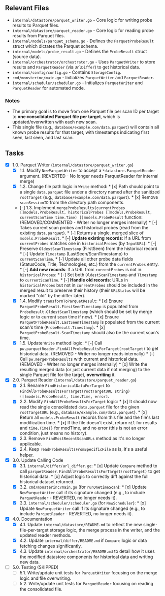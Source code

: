 ## Relevant Files

- `internal/datastore/parquet_writer.go` - Core logic for writing probe results to Parquet files.
- `internal/datastore/parquet_reader.go` - Core logic for reading probe results from Parquet files.
- `internal/models/parquet_schema.go` - Defines the `ParquetProbeResult` struct which dictates the Parquet schema.
- `internal/models/probe_result.go` - Defines the `ProbeResult` struct (source data).
- `internal/orchestrator/orchestrator.go` - Uses `ParquetWriter` to store results and `ParquetReader` (via `UrlDiffer`) to get historical data.
- `internal/config/config.go` - Contains `StorageConfig`.
- `cmd/monsterinc/main.go` - Initializes `ParquetWriter` and `ParquetReader`.
- `internal/scheduler/scheduler.go` - Initializes `ParquetWriter` and `ParquetReader` for automated mode.

### Notes

- The primary goal is to move from one Parquet file per scan ID per target to **one consolidated Parquet file per target**, which is updated/overwritten with each new scan.
- This single file (e.g., `database/example.com/data.parquet`) will contain all known probe results for that target, with timestamps indicating first seen, last seen, and last scan.

## Tasks

- [x] 1.0. Parquet Writer (`internal/datastore/parquet_writer.go`)
  - [x] 1.1. Modify `NewParquetWriter` to accept a `*datastore.ParquetReader` argument. (REVERTED - No longer needs ParquetReader for internal merge)
  - [x] 1.2. Change file path logic in `Write` method:
        *   [x] Path should point to a single `data.parquet` file under a directory named after the sanitized `rootTarget` (e.g., `database/example.com/data.parquet`).
        *   [x] Remove `scanSessionID` from the directory path components.
  - [-] 1.3. Implement `mergeProbeResults(currentProbes []models.ProbeResult, historicalProbes []models.ProbeResult, currentScanTime time.Time) []models.ProbeResult` function: (REMOVED/COMMENTED - Writer no longer merges internally)
        *   [-] Takes current scan probes and historical probes (read from the existing `data.parquet`).
        *   [-] Returns a single, merged slice of `models.ProbeResult`.
        *   [-] **Update existing records**: If a URL from `currentProbes` matches one in `historicalProbes` (by `InputURL`):
            *   [-] Preserve `OldestScanTimestamp` (FirstSeen) from the historical record.
            *   [-] Update `Timestamp` (LastSeen/ScanTimestamp) to `currentScanTime`.
            *   [-] Update all other probe data fields (StatusCode, Title, Technologies, etc.) from the `currentProbes` entry.
        *   [-] **Add new records**: If a URL from `currentProbes` is not in `historicalProbes`:
            *   [-] Set both `OldestScanTimestamp` and `Timestamp` to `currentScanTime`.
        *   [-] **Handle old records**: URLs in `historicalProbes` but not in `currentProbes` should be included in the merged result to preserve their history (their `URLStatus` will be marked "old" by the differ later).
  - [x] 1.4. Modify `transformToParquetResult`:
        *   [x] Ensure `ParquetProbeResult.FirstSeenTimestamp` is populated from `ProbeResult.OldestScanTimestamp` (which should be set by merge logic or to current scan time if new).
        *   [x] Ensure `ParquetProbeResult.LastSeenTimestamp` is populated from the current scan's time (`ProbeResult.Timestamp`).
        *   [x] `ParquetProbeResult.ScanTimestamp` should also be the current scan's time.
  - [x] 1.5. Update `Write` method logic:
        *   [-] Call `pw.parquetReader.FindAllProbeResultsForTarget(rootTarget)` to get historical data. (REMOVED - Writer no longer reads internally)
        *   [-] Call `pw.mergeProbeResults` with current and historical data. (REMOVED - Writer no longer merges internally)
        *   [x] Write the resulting merged data (or just current data if not merging) to the single Parquet file for the target, **overwriting** it.
- [x] 2.0. Parquet Reader (`internal/datastore/parquet_reader.go`)
  - [x] 2.1. Rename `FindHistoricalDataForTarget` to `FindAllProbeResultsForTarget(rootTargetURL string) ([]models.ProbeResult, time.Time, error)`.
  - [x] 2.2. Modify `FindAllProbeResultsForTarget` logic:
        *   [x] It should now read the single consolidated `data.parquet` file for the given `rootTargetURL` (e.g., `database/example.com/data.parquet`).
        *   [x] Return all `models.ProbeResult` records from this file and the file's last modification time.
        *   [x] If the file doesn't exist, return `nil` for results and `time.Time{}` for modTime, and no error (this is not an error condition, just means no history).
  - [x] 2.3. Remove `FindMostRecentScanURLs` method as it's no longer applicable.
  - [x] 2.4. Keep `readProbeResultsFromSpecificFile` as is, it's a useful helper.
- [x] 3.0. Update Calling Code
  - [x] 3.1. `internal/differ/url_differ.go`:
        *   [x] Update `Compare` method to call `parquetReader.FindAllProbeResultsForTarget(rootTarget)` to get historical data.
        *   [x] Adjust logic to correctly diff against the full historical dataset returned.
  - [x] 3.2. `cmd/monsterinc/main.go` (for `runOnetimeScan`):
        *   [x] Update `NewParquetWriter` call if its signature changed (e.g., to include `ParquetReader` - REVERTED, no longer needs it).
  - [x] 3.3. `internal/scheduler/scheduler.go` (for `NewScheduler`):
        *   [x] Update `NewParquetWriter` call if its signature changed (e.g., to include `ParquetReader` - REVERTED, no longer needs it).
- [x] 4.0. Documentation
  - [x] 4.1. Update `internal/datastore/README.md` to reflect the new single-file-per-target storage logic, the merge process in the writer, and the updated reader methods.
  - [x] 4.2. Update `internal/differ/README.md` if `Compare` logic or data fetching changes significantly.
  - [x] 4.3. Update `internal/orchestrator/README.md` to detail how it uses the modified datastore components for historical data and writing new data.

- [ ] 5.0. Testing (SKIPPED)
  - [ ] 5.1. Write/update unit tests for `ParquetWriter` focusing on the merge logic and file overwriting.
  - [ ] 5.2. Write/update unit tests for `ParquetReader` focusing on reading the consolidated file. 